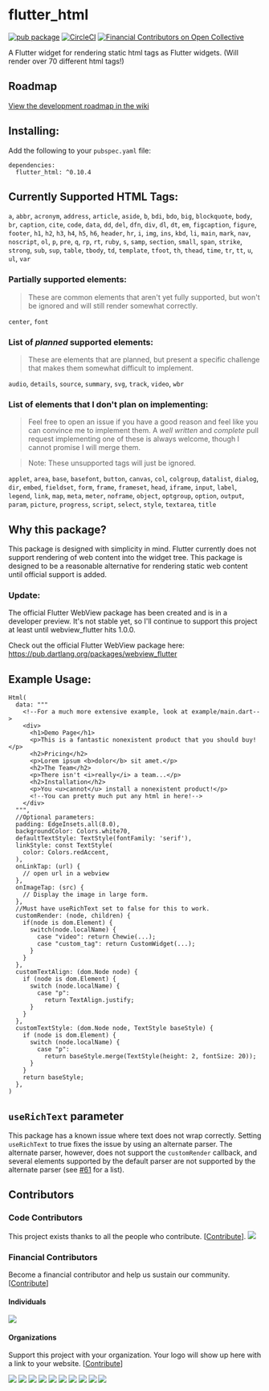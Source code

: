 # flutter_html
[![pub package](https://img.shields.io/pub/v/flutter_html.svg)](https://pub.dev/packages/flutter_html)
[![CircleCI](https://circleci.com/gh/Sub6Resources/flutter_html.svg?style=svg)](https://circleci.com/gh/Sub6Resources/flutter_html)
[![Financial Contributors on Open Collective](https://opencollective.com/flutter_html/all/badge.svg?label=financial+contributors)](https://opencollective.com/flutter_html) 

A Flutter widget for rendering static html tags as Flutter widgets. (Will render over 70 different html tags!)

## Roadmap
[View the development roadmap in the wiki](https://github.com/Sub6Resources/flutter_html/wiki/Roadmap)

## Installing:

Add the following to your `pubspec.yaml` file:

    dependencies:
      flutter_html: ^0.10.4

## Currently Supported HTML Tags:
`a`, `abbr`, `acronym`, `address`, `article`, `aside`, `b`, `bdi`, `bdo`, `big`, `blockquote`, `body`, `br`, `caption`, `cite`, `code`, `data`, `dd`, `del`, `dfn`, `div`, `dl`, `dt`, `em`, `figcaption`, `figure`, `footer`, `h1`, `h2`, `h3`, `h4`, `h5`, `h6`, `header`, `hr`, `i`, `img`, `ins`, `kbd`, `li`, `main`, `mark`, `nav`, `noscript`, `ol`, `p`, `pre`, `q`, `rp`, `rt`, `ruby`, `s`, `samp`, `section`, `small`, `span`, `strike`, `strong`, `sub`, `sup`, `table`, `tbody`, `td`, `template`, `tfoot`, `th`, `thead`, `time`, `tr`, `tt`, `u`, `ul`, `var`
 
### Partially supported elements:
> These are common elements that aren't yet fully supported, but won't be ignored and will still render somewhat correctly.

`center`, `font`
 
### List of _planned_ supported elements:
> These are elements that are planned, but present a specific challenge that makes them somewhat difficult to implement.

`audio`, `details`, `source`, `summary`, `svg`, `track`, `video`, `wbr`

### List of elements that I don't plan on implementing:

> Feel free to open an issue if you have a good reason and feel like you can convince me to implement
 them. A _well written_ and _complete_ pull request implementing one of these is always welcome,
 though I cannot promise I will merge them.

> Note: These unsupported tags will just be ignored.

`applet`, `area`, `base`, `basefont`, `button`, `canvas`, `col`, `colgroup`, `datalist`, `dialog`, `dir`, `embed`, `fieldset`, `form`, `frame`, `frameset`, `head`, `iframe`, `input`, `label`, `legend`, `link`, `map`, `meta`, `meter`, `noframe`, `object`, `optgroup`, `option`, `output`, `param`, `picture`, `progress`, `script`, `select`, `style`, `textarea`, `title`
 

## Why this package?

This package is designed with simplicity in mind. Flutter currently does not support rendering of web content
into the widget tree. This package is designed to be a reasonable alternative for rendering static web content
until official support is added.

### Update:
The official Flutter WebView package has been created and is in a developer preview. It's not stable yet, so I'll continue to support this project at least until webview_flutter hits 1.0.0.

Check out the official Flutter WebView package here: https://pub.dartlang.org/packages/webview_flutter


## Example Usage:

    Html(
      data: """
        <!--For a much more extensive example, look at example/main.dart-->
        <div>
          <h1>Demo Page</h1>
          <p>This is a fantastic nonexistent product that you should buy!</p>
          <h2>Pricing</h2>
          <p>Lorem ipsum <b>dolor</b> sit amet.</p>
          <h2>The Team</h2>
          <p>There isn't <i>really</i> a team...</p>
          <h2>Installation</h2>
          <p>You <u>cannot</u> install a nonexistent product!</p>
          <!--You can pretty much put any html in here!-->
        </div>
      """,
      //Optional parameters:
      padding: EdgeInsets.all(8.0),
      backgroundColor: Colors.white70,
      defaultTextStyle: TextStyle(fontFamily: 'serif'),
      linkStyle: const TextStyle(
        color: Colors.redAccent,
      ),
      onLinkTap: (url) {
        // open url in a webview
      },
      onImageTap: (src) {
        // Display the image in large form.
      },
      //Must have useRichText set to false for this to work.
      customRender: (node, children) {
        if(node is dom.Element) {
          switch(node.localName) {
            case "video": return Chewie(...);
            case "custom_tag": return CustomWidget(...);
          }
        }
      },
      customTextAlign: (dom.Node node) {
        if (node is dom.Element) {
          switch (node.localName) {
            case "p":
              return TextAlign.justify;
          }
        }
      },
      customTextStyle: (dom.Node node, TextStyle baseStyle) {
        if (node is dom.Element) {
          switch (node.localName) {
            case "p":
              return baseStyle.merge(TextStyle(height: 2, fontSize: 20));
          }
        }
        return baseStyle;
      },
    )

## `useRichText` parameter

This package has a known issue where text does not wrap correctly. Setting `useRichText` to true fixes the issue
by using an alternate parser. The alternate parser, however, does not support the `customRender` callback, and several elements
supported by the default parser are not supported by the alternate parser (see [#61](https://github.com/Sub6Resources/flutter_html/issues/61) for a list).

## Contributors

### Code Contributors

This project exists thanks to all the people who contribute. [[Contribute](CONTRIBUTING.md)].
<a href="https://github.com/Sub6Resources/flutter_html/graphs/contributors"><img src="https://opencollective.com/flutter_html/contributors.svg?width=890&button=false" /></a>

### Financial Contributors

Become a financial contributor and help us sustain our community. [[Contribute](https://opencollective.com/flutter_html/contribute)]

#### Individuals

<a href="https://opencollective.com/flutter_html"><img src="https://opencollective.com/flutter_html/individuals.svg?width=890"></a>

#### Organizations

Support this project with your organization. Your logo will show up here with a link to your website. [[Contribute](https://opencollective.com/flutter_html/contribute)]

<a href="https://opencollective.com/flutter_html/organization/0/website"><img src="https://opencollective.com/flutter_html/organization/0/avatar.svg"></a>
<a href="https://opencollective.com/flutter_html/organization/1/website"><img src="https://opencollective.com/flutter_html/organization/1/avatar.svg"></a>
<a href="https://opencollective.com/flutter_html/organization/2/website"><img src="https://opencollective.com/flutter_html/organization/2/avatar.svg"></a>
<a href="https://opencollective.com/flutter_html/organization/3/website"><img src="https://opencollective.com/flutter_html/organization/3/avatar.svg"></a>
<a href="https://opencollective.com/flutter_html/organization/4/website"><img src="https://opencollective.com/flutter_html/organization/4/avatar.svg"></a>
<a href="https://opencollective.com/flutter_html/organization/5/website"><img src="https://opencollective.com/flutter_html/organization/5/avatar.svg"></a>
<a href="https://opencollective.com/flutter_html/organization/6/website"><img src="https://opencollective.com/flutter_html/organization/6/avatar.svg"></a>
<a href="https://opencollective.com/flutter_html/organization/7/website"><img src="https://opencollective.com/flutter_html/organization/7/avatar.svg"></a>
<a href="https://opencollective.com/flutter_html/organization/8/website"><img src="https://opencollective.com/flutter_html/organization/8/avatar.svg"></a>
<a href="https://opencollective.com/flutter_html/organization/9/website"><img src="https://opencollective.com/flutter_html/organization/9/avatar.svg"></a>
